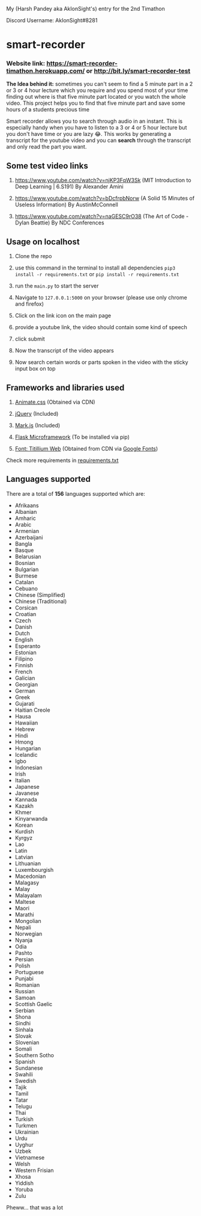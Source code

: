 My (Harsh Pandey aka AkIonSight's) entry for the 2nd Timathon 

Discord Username: AkIonSight#8281
# smart-recorder
### Website link: https://smart-recorder-timathon.herokuapp.com/ or http://bit.ly/smart-recorder-test

**The Idea behind it:** sometimes you can't seem to find a 5 minute part in a 2 or 3 or 4 hour lecture which you require and you spend most of your time finding out where is that five minute part located or you watch the whole video. This project helps you to find that five minute part and save some hours of a students precious time

Smart recorder allows you to search through audio in an instant. This is especially handy when you have to listen to a 3 or 4 or 5 hour lecture but you don't have time or you are lazy 😂. This works by generating a transcript for the youtube video and you can **search** through the transcript and only read the part you want.

## Some test video links
1. https://www.youtube.com/watch?v=njKP3FqW3Sk (MIT Introduction to Deep Learning | 6.S191) By Alexander Amini

2. https://www.youtube.com/watch?v=bDcfrpbNorw (A Solid 15 Minutes of Useless Information) By AustinMcConnell

3. https://www.youtube.com/watch?v=naGESC9rO38 (The Art of Code - Dylan Beattie) By NDC Conferences
## Usage on localhost
1. Clone the repo

2. use this command in the terminal to install all dependencies `pip3 install -r requirements.txt` or `pip install -r requirements.txt`

3. run the `main.py` to start the server

4. Navigate to `127.0.0.1:5000` on your browser (please use only chrome and firefox)

5. Click on the link icon on the main page

6. provide a youtube link, the video should contain some kind of speech 

7. click submit

8. Now the transcript of the video appears

9. Now search certain words or parts spoken in the video with the sticky input box on top

## Frameworks and libraries used
1. [Animate.css](https://animate.style/) (Obtained via CDN)

2. [jQuery](https://jquery.com/) (Included)

3. [Mark.js](https://markjs.io/) (Included)

4. [Flask Microframework](https://flask.palletsprojects.com/en/1.1.x/) (To be installed via pip) 

5. [Font: Titillium Web](https://fonts.google.com/specimen/Titillium+Web) (Obtained from CDN via [Google Fonts](https://fonts.google.com/))

Check more requirements in [requirements.txt](https://github.com/akionsight/smart-recorder/blob/main/requirements.txt)
## Languages supported
There are a total of **156** languages supported which are:

- Afrikaans
- Albanian
- Amharic
- Arabic
- Armenian
- Azerbaijani
- Bangla
- Basque
- Belarusian
- Bosnian
- Bulgarian
- Burmese
- Catalan
- Cebuano
- Chinese (Simplified)
- Chinese (Traditional)
- Corsican
- Croatian
- Czech
- Danish
- Dutch
- English
- Esperanto
- Estonian
- Filipino
- Finnish
- French
- Galician
- Georgian
- German
- Greek
- Gujarati
- Haitian Creole
- Hausa
- Hawaiian
- Hebrew
- Hindi
- Hmong
- Hungarian
- Icelandic
- Igbo
- Indonesian
- Irish
- Italian
- Japanese
- Javanese
- Kannada
- Kazakh
- Khmer
- Kinyarwanda
- Korean
- Kurdish
- Kyrgyz
- Lao
- Latin
- Latvian
- Lithuanian
- Luxembourgish
- Macedonian
- Malagasy
- Malay
- Malayalam
- Maltese
- Maori
- Marathi
- Mongolian
- Nepali
- Norwegian
- Nyanja
- Odia
- Pashto
- Persian
- Polish
- Portuguese
- Punjabi
- Romanian
- Russian
- Samoan
- Scottish Gaelic
- Serbian
- Shona
- Sindhi
- Sinhala
- Slovak
- Slovenian
- Somali
- Southern Sotho
- Spanish
- Sundanese
- Swahili
- Swedish
- Tajik
- Tamil
- Tatar
- Telugu
- Thai
- Turkish
- Turkmen
- Ukrainian
- Urdu
- Uyghur
- Uzbek
- Vietnamese
- Welsh
- Western Frisian
- Xhosa
- Yiddish
- Yoruba
- Zulu

Pheww... that was a lot
